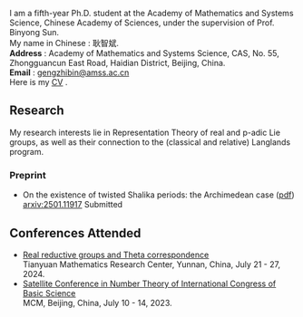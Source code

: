 I am a fifth-year Ph.D. student at the Academy of Mathematics and Systems Science, Chinese Academy of Sciences, under the supervision of Prof. Binyong Sun.  
My name in Chinese : 耿智斌.  
**Address** : Academy of Mathematics and Systems Science, CAS, No. 55, Zhongguancun East Road, Haidian District, Beijing, China.  
**Email** : gengzhibin@amss.ac.cn  
Here is my [<u>CV</u>](./CV241210.pdf) .

## Research
My research interests lie in Representation Theory of real and p-adic Lie groups, as well as their connection to the (classical and relative) Langlands program. 

### Preprint
- On the existence of twisted Shalika periods: the Archimedean case ([<u>pdf</u>](./Shalika_periods241231.pdf)) [<u>arxiv:2501.11917</u>](https://arxiv.org/abs/2501.11917) Submitted

## Conferences Attended
- [<u>Real reductive groups and Theta correspondence</u>](http://tianyuan.amss.ac.cn/ztyt/info/2024/145230.html)         
  Tianyuan Mathematics Research Center, Yunnan, China, July 21 - 27, 2024.   
- [<u>Satellite Conference in Number Theory of International Congress of Basic Science</u>](https://satelliteconference2023.casconf.cn/)                 
  MCM, Beijing, China, July 10 - 14, 2023.  
